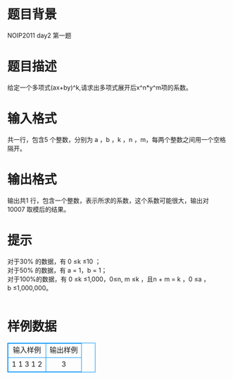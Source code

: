 # 

 
 # 题目背景 
NOIP2011&nbsp;day2&nbsp;第一题<BR> 

 
 # 题目描述 
给定一个多项式(ax+by)^k,请求出多项式展开后x^n*y^m项的系数。 

 
 # 输入格式 
共一行，包含5&nbsp;个整数，分别为&nbsp;a&nbsp;，b&nbsp;，k&nbsp;，n&nbsp;，m，每两个整数之间用一个空格隔开。&nbsp; 

 
 # 输出格式 
输出共1&nbsp;行，包含一个整数，表示所求的系数，这个系数可能很大，输出对10007&nbsp;取模后的结果。&nbsp; 

 
 # 提示 
对于30%&nbsp;的数据，有&nbsp;0&nbsp;≤k&nbsp;≤10&nbsp;；&nbsp;<BR>对于50%&nbsp;的数据，有&nbsp;a&nbsp;=&nbsp;1，b&nbsp;=&nbsp;1；&nbsp;<BR>对于100%的数据，有&nbsp;0&nbsp;≤k&nbsp;≤1,000，0≤n,&nbsp;m&nbsp;≤k&nbsp;，且n&nbsp;+&nbsp;m&nbsp;=&nbsp;k&nbsp;，0&nbsp;≤a&nbsp;，b&nbsp;≤1,000,000。&nbsp;<BR>&nbsp; 
# 样例数据
<style>
        table,table tr th, table tr td { border:1px solid #0094ff; }
        table { width: 200px; min-height: 25px; line-height: 25px; text-align: center; border-collapse: collapse;}   
    </style>
<table>
	<tr>
		<td>输入样例</td>
		<td>输出样例</td>
	</tr>
<tr><td>1 1 3 1 2 </td><td>3</td></tr></table>
